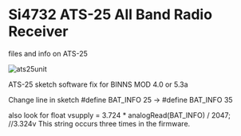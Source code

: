 # Si4732 ATS-25 All Band Radio Receiver
files and info on ATS-25


![ats25unit](https://user-images.githubusercontent.com/44716085/184060688-95c87a59-7b36-4965-9bf2-2a59f784e4cd.png)



ATS-25 sketch software fix for BINNS MOD 4.0 or 5.3a

Change line in sketch #define BAT_INFO 25 → #define BAT_INFO 35

also look for float vsupply = 3.724 * analogRead(BAT_INFO) / 2047; //3.324v
This string occurs three times in the firmware.
